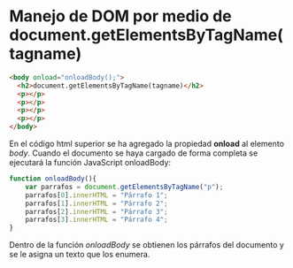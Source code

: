 # Manejo de DOM por medio de document.getElementsByTagName(tagname)

```html
<body onload="onloadBody();">
  <h2>document.getElementsByTagName(tagname)</h2>
  <p></p>
  <p></p>
  <p></p>
  <p></p>
</body>
```

En el código html superior se ha agregado la propiedad **onload** al elemento *body*. Cuando el documento se haya cargado de forma completa se ejecutará la función JavaScript onloadBody:

```javascript
function onloadBody(){
    var parrafos = document.getElementsByTagName("p");
    parrafos[0].innerHTML = "Párrafo 1";
    parrafos[1].innerHTML = "Párrafo 2";
    parrafos[2].innerHTML = "Párrafo 3";
    parrafos[3].innerHTML = "Párrafo 4";
}
```

Dentro de la función *onloadBody* se obtienen los párrafos del documento y se le asigna un texto que los enumera.

